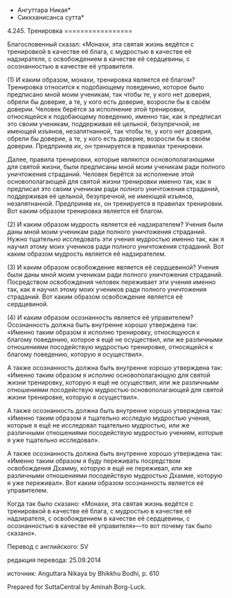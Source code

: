 * Ангуттара Никая*
* Сиккханисанса сутта*

4\.245\. Тренировка
\=\=\=\=\=\=\=\=\=\=\=\=\=\=\=\=\=

Благословенный сказал: «Монахи, эта святая жизнь ведётся с тренировкой в качестве её блага, с мудростью в качестве её надзирателя, с освобождением в качестве её сердцевины, с осознанностью в качестве её управителя\.

\(1\) И каким образом, монахи, тренировка является её благом? Тренировка относится к подобающему поведению, которое было предписано мной моим ученикам, так чтобы те, у кого нет доверия, обрели бы доверие, а те, у кого есть доверие, возросли бы в своём доверии\. Человек берётся за исполнение этой тренировки, относящейся к подобающему поведению, именно так, как я предписал это своим ученикам, поддерживая её цельной, безупречной, не имеющей изъянов, незапятнанной, так чтобы те, у кого нет доверия, обрели бы доверие, а те, у кого есть доверие, возросли бы в своём доверии\. Предприняв их, он тренируется в правилах тренировки\.

Далее, правила тренировки, которые являются основополагающими для святой жизни, были предписаны мной моим ученикам ради полного уничтожения страданий\. Человек берётся за исполнение этой основополагающей для святой жизни тренировки именно так, как я предписал это своим ученикам ради полного уничтожения страданий, поддерживая её цельной, безупречной, не имеющей изъянов, незапятнанной\. Предприняв их, он тренируется в правилах тренировки\. Вот каким образом тренировка является её благом\.

\(2\) И каким образом мудрость является её надзирателем? Учения были даны мной моим ученикам ради полного уничтожения страданий\. Нужно тщательно исследовать эти учения мудростью именно так, как я научил этому моих учеников ради полного уничтожения страданий\. Вот каким образом мудрость является её надзирателем\.

\(3\) И каким образом освобождение является её сердцевиной? Учения были даны мной моим ученикам ради полного уничтожения страданий\. Посредством освобождения человек переживает эти учения именно так, как я научил этому моих учеников ради полного уничтожения страданий\. Вот каким образом освобождение является её сердцевиной\.

\(4\) И каким образом осознанность является её управителем? Осознанность должна быть внутренне хорошо утверждена так: «Именно таким образом я исполню тренировку, относящуюся к благому поведению, которое я ещё не осуществил, или же различными отношениями посодействую мудростью тренировке, относящейся к благому поведению, которую я осуществил»\.

А также осознанность должна быть внутренне хорошо утверждена так: «Именно таким образом я исполню основополагающую для святой жизни тренировку, которую я ещё не осуществил, или же различными отношениями посодействую мудростью основополагающей для святой жизни тренировке, которую я осуществил»\.

А также осознанность должна быть внутренне хорошо утверждена так: «Именно таким образом я тщательно исследую мудростью учения, которые я ещё не исследовал тщательно мудростью, или же различными отношениями посодействую мудростью учениям, которые я уже тщательно исследовал»\.

А также осознанность должна быть внутренне хорошо утверждена так: «Именно таким образом я буду переживать посредством освобождения Дхамму, которую я ещё не переживал, или же различными отношениями посодействую мудростью Дхамме, которую я уже переживал»\. Вот каким образом осознанность является её управителем\.

Когда так было сказано: «Монахи, эта святая жизнь ведётся с тренировкой в качестве её блага, с мудростью в качестве её надзирателя, с освобождением в качестве её сердцевины, с осознанностью в качестве её управителя»—то вот почему так было сказано»\.

Перевод с английского: SV

редакция перевода: 25\.09\.2014

источник: Anguttara Nikaya by Bhikkhu Bodhi, p\. 610

Prepared for SuttaCentral by Aminah Borg\-Luck\.